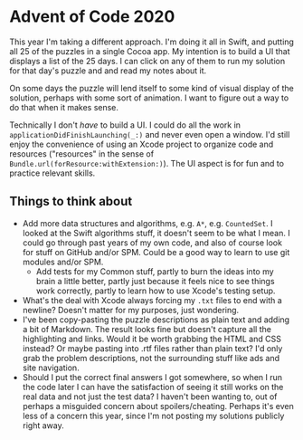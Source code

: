 #  Advent of Code 2020

This year I'm taking a different approach.  I'm doing it all in Swift, and putting all 25 of the puzzles in a single Cocoa app.  My intention is to build a UI that displays a list of the 25 days.  I can click on any of them to run my solution for that day's puzzle and and read my notes about it.

On some days the puzzle will lend itself to some kind of visual display of the solution, perhaps with some sort of animation.  I want to figure out a way to do that when it makes sense.

Technically I don't *have* to build a UI.  I could do all the work in `applicationDidFinishLaunching(_:)` and never even open a window.  I'd still enjoy the convenience of using an Xcode project to organize code and resources ("resources" in the sense of `Bundle.url(forResource:withExtension:)`).  The UI aspect is for fun and to practice relevant skills.


## Things to think about

- Add more data structures and algorithms, e.g. `A*`, e.g. `CountedSet`.  I looked at the Swift algorithms stuff, it doesn't seem to be what I mean.  I could go through past years of my own code, and also of course look for stuff on GitHub and/or SPM.  Could be a good way to learn to use git modules and/or SPM.
	- Add tests for my Common stuff, partly to burn the ideas into my brain a little better, partly just because it feels nice to see things work correctly, partly to learn how to use Xcode's testing setup.
- What's the deal with Xcode always forcing my `.txt` files to end with a newline?  Doesn't matter for my purposes, just wondering.
- I've been copy-pasting the puzzle descriptions as plain text and adding a bit of Markdown.  The result looks fine but doesn't capture all the highlighting and links.  Would it be worth grabbing the HTML and CSS instead?  Or maybe pasting into .rtf files rather than plain text?  I'd only grab the problem descriptions, not the surrounding stuff like ads and site navigation.
- Should I put the correct final answers I got somewhere, so when I run the code later I can have the satisfaction of seeing it still works on the real data and not just the test data?  I haven't been wanting to, out of perhaps a misguided concern about spoilers/cheating.  Perhaps it's even less of a concern this year, since I'm not posting my solutions publicly right away.




